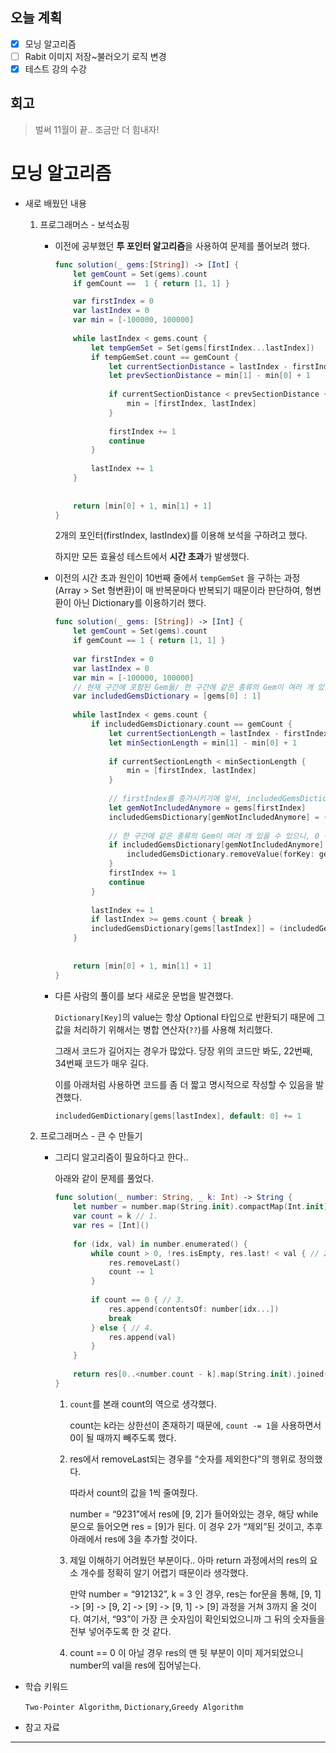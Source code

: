 ## 오늘 계획

- [x] 모닝 알고리즘
- [ ] Rabit 이미지 저장~불러오기 로직 변경
- [x] 테스트 강의 수강

## 회고

> 벌써 11월이 끝..
> 조금만 더 힘내자!

# 모닝 알고리즘

- 새로 배웠던 내용

    1.   프로그래머스 - 보석쇼핑

         -   이전에 공부했던 **투 포인터 알고리즘**을 사용하여 문제를 풀어보려 했다.

             ```swift
             func solution(_ gems:[String]) -> [Int] {
                 let gemCount = Set(gems).count
                 if gemCount ==  1 { return [1, 1] }
             
                 var firstIndex = 0
                 var lastIndex = 0
                 var min = [-100000, 100000]
                 
                 while lastIndex < gems.count {
                     let tempGemSet = Set(gems[firstIndex...lastIndex])
                     if tempGemSet.count == gemCount {
                         let currentSectionDistance = lastIndex - firstIndex + 1
                         let prevSectionDistance = min[1] - min[0] + 1
                         
                         if currentSectionDistance < prevSectionDistance {
                             min = [firstIndex, lastIndex]
                         }
                         
                         firstIndex += 1
                         continue
                     }
                     
                     lastIndex += 1
                 }
                 
                 
                 return [min[0] + 1, min[1] + 1]
             }
             ```

             2개의 포인터(firstIndex, lastIndex)를 이용해 보석을 구하려고 했다.

             하지만 모든 효율성 테스트에서 **시간 초과**가 발생했다.

         -   이전의 시간 초과 원인이 10번째 줄에서 `tempGemSet` 을 구하는 과정(Array > Set 형변환)이 매 반복문마다 반복되기 때문이라 판단하여, 형변환이 아닌 Dictionary를 이용하기러 했다.

             ```swift
             func solution(_ gems: [String]) -> [Int] {
                 let gemCount = Set(gems).count
                 if gemCount == 1 { return [1, 1] }
                 
                 var firstIndex = 0
                 var lastIndex = 0
                 var min = [-100000, 100000]
                 // 현재 구간에 포함된 Gem들/ 한 구간에 같은 종류의 Gem이 여러 개 있을 수 있으니 value의 타입을 Int로 설정
                 var includedGemsDictionary = [gems[0] : 1]
                 
                 while lastIndex < gems.count {
                     if includedGemsDictionary.count == gemCount {
                         let currentSectionLength = lastIndex - firstIndex + 1
                         let minSectionLength = min[1] - min[0] + 1
                         
                         if currentSectionLength < minSectionLength {
                             min = [firstIndex, lastIndex]
                         }
                         
                         // firstIndex를 증가시키기에 앞서, includedGemsDictionary에서 제거할 Gem 정의
                         let gemNotIncludedAnymore = gems[firstIndex]
                         includedGemsDictionary[gemNotIncludedAnymore] = (includedGemsDictionary[gemNotIncludedAnymore] ?? 0) - 1
                         
                         // 한 구간에 같은 종류의 Gem이 여러 개 있을 수 있으니, 0 이하가 됐을 경우에 제거
                         if includedGemsDictionary[gemNotIncludedAnymore] ?? 0 <= 0 {
                             includedGemsDictionary.removeValue(forKey: gemNotIncludedAnymore)
                         }
                         firstIndex += 1
                         continue
                     }
                     
                     lastIndex += 1
                     if lastIndex >= gems.count { break }
                     includedGemsDictionary[gems[lastIndex]] = (includedGemsDictionary[gems[lastIndex]] ?? 0) + 1
                 }
                 
                 
                 return [min[0] + 1, min[1] + 1]
             }
             ```

         -   다른 사람의 풀이를 보다 새로운 문법을 발견했다.

             `Dictionary[Key]`의 value는 항상 Optional 타입으로 반환되기 때문에 그 값을 처리하기 위해서는 병합 연산자(`??`)를 사용해 처리했다.

             그래서 코드가 길어지는 경우가 많았다. 당장 위의 코드만 봐도, 22번째, 34번째 코드가 매우 길다.

             이를 아래처럼 사용하면 코드를 좀 더 짧고 명시적으로 작성할 수 있음을 발견했다.

             ```swift
             includedGemDictionary[gems[lastIndex], default: 0] += 1
             ```

    2.   프로그래머스 - 큰 수 만들기

         -   그리디 알고리즘이 필요하다고 한다..

             아래와 같이 문제를 풀었다.

             ```swift
             func solution(_ number: String, _ k: Int) -> String {
                 let number = number.map(String.init).compactMap(Int.init)
                 var count = k // 1.
                 var res = [Int]()
                 
                 for (idx, val) in number.enumerated() {
                     while count > 0, !res.isEmpty, res.last! < val { // 2.
                         res.removeLast() 
                         count -= 1
                     }
                     
                     if count == 0 { // 3.
                         res.append(contentsOf: number[idx...])
                         break
                     } else { // 4.
                         res.append(val)
                     }
                 }
                 
                 return res[0..<number.count - k].map(String.init).joined()
             }
             ```

             1.   `count`를 본래 count의 역으로 생각했다.

                  count는 k라는 상한선이 존재하기 때문에, `count -= 1`을 사용하면서 0이 될 때까지 빼주도록 했다.

             2.   res에서 removeLast되는 경우를 “숫자를 제외한다”의 행위로 정의했다.

                  따라서 count의 값을 1씩 줄여줬다.

                  number = “9231”에서 res에 [9, 2]가 들어와있는 경우, 해당 while문으로 들어오면 res = [9]가 된다. 이 경우 2가 “제외”된 것이고, 추후 아래에서 res에 3을 추가할 것이다.

             3.   제일 이해하기 어려웠던 부분이다.. 아마 return 과정에서의 res의 요소 개수를 정확히 알기 어렵기 때문이라 생각했다.

                  만약 number = “912132”, k = 3 인 경우, res는 for문을 통해, [9, 1] -> [9] -> [9, 2] -> [9] -> [9, 1] -> [9] 과정을 거쳐 3까지 올 것이다. 여기서, “93”이 가장 큰 숫자임이 확인되었으니까 그 뒤의 숫자들을 전부 넣어주도록 한 것 같다.

             4.   count == 0 이 아닐 경우 res의 맨 뒷 부분이 이미 제거되었으니 number의 val을 res에 집어넣는다.

-  학습 키워드

    `Two-Pointer Algorithm`, `Dictionary`,`Greedy Algorithm`


- 참고 자료

    


---



